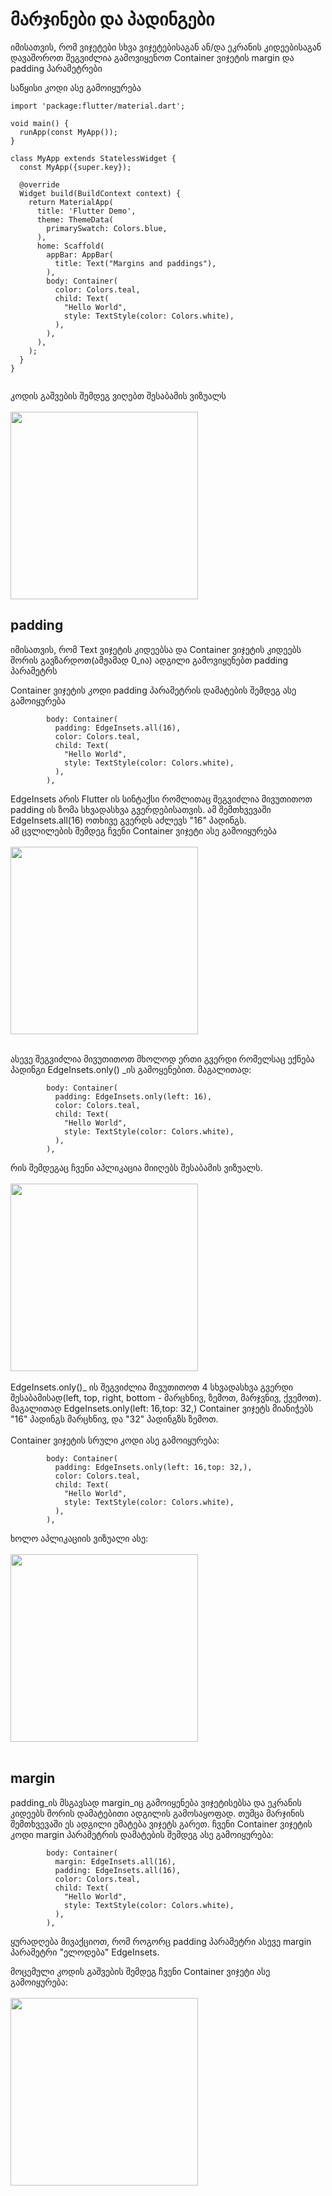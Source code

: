 # მარჯინები და პადინგები
იმისათვის, რომ ვიჯეტები სხვა ვიჯეტებისაგან ან/და ეკრანის კიდეებისაგან დავაშოროთ შეგვიძლია გამოვიყენოთ Container ვიჯეტის margin და padding პარამეტრები

საწყისი კოდი ასე გამოიყურება

```
import 'package:flutter/material.dart';

void main() {
  runApp(const MyApp());
}

class MyApp extends StatelessWidget {
  const MyApp({super.key});

  @override
  Widget build(BuildContext context) {
    return MaterialApp(
      title: 'Flutter Demo',
      theme: ThemeData(
        primarySwatch: Colors.blue,
      ),
      home: Scaffold(
        appBar: AppBar(
          title: Text("Margins and paddings"),
        ),
        body: Container(
          color: Colors.teal,
          child: Text(
            "Hello World",
            style: TextStyle(color: Colors.white),
          ),
        ),
      ),
    );
  }
}


```

კოდის გაშვების შემდეგ ვიღებთ შესაბამის ვიზუალს<br /><br />
<img src="/screenshots/starting.jpg" width=300>

## padding
იმისათვის, რომ Text ვიჯეტის კიდეებსა და Container ვიჯეტის კიდეებს შორის გავზარდოთ(ამჟამად 0_ია) ადგილი გამოვიყენებთ padding პარამეტრს <br />

Container ვიჯეტის კოდი padding პარამეტრის დამატების შემდეგ ასე გამოიყურება

```
        body: Container(
          padding: EdgeInsets.all(16),
          color: Colors.teal,
          child: Text(
            "Hello World",
            style: TextStyle(color: Colors.white),
          ),
        ),

```

EdgeInsets არის Flutter ის სინტაქსი რომლითაც შეგვიძლია მივუთითოთ padding ის ზომა სხვადასხვა გვერდებისათვის. ამ შემთხვევაში EdgeInsets.all(16) ოთხივე გვერდს აძლევს "16" პადინგს. <br />
ამ ცვლილების შემდეგ ჩვენი Container ვიჯეტი ასე გამოიყურება <br /><br />
<img src="/screenshots/padding-all.jpg" width=300><br /><br />

ასევე შეგვიძლია მივუთითოთ მხოლოდ ერთი გვერდი რომელსაც ექნება პადინგი EdgeInsets.only() _ის გამოყენებით. მაგალითად:

```
        body: Container(
          padding: EdgeInsets.only(left: 16),
          color: Colors.teal,
          child: Text(
            "Hello World",
            style: TextStyle(color: Colors.white),
          ),
        ),
```
რის შემდეგაც ჩვენი აპლიკაცია მიიღებს შესაბამის ვიზუალს.<br /><br />
<img src="/screenshots/padding-left.jpg" width=300><br /><br />
EdgeInsets.only()_ ის შეგვიძლია მივუთითოთ 4 სხვადასხვა გვერდი შესაბამისად(left, top, right, bottom - მარცხნივ, ზემოთ, მარჯვნივ, ქვემოთ).
მაგალითად EdgeInsets.only(left: 16,top: 32,) Container ვიჯეტს მიანიჭებს "16" პადინგს მარცხნივ, და "32" პადინგზს ზემოთ. <br /> <br />
Container ვიჯეტის სრული კოდი ასე გამოიყურება:

```
        body: Container(
          padding: EdgeInsets.only(left: 16,top: 32,),
          color: Colors.teal,
          child: Text(
            "Hello World",
            style: TextStyle(color: Colors.white),
          ),
        ),
```

ხოლო აპლიკაციის ვიზუალი ასე:<br /><br />
<img src="/screenshots/padding-left-top.jpg" width=300><br /><br />

## margin
padding_ის მსგავსად margin_იც გამოიყენება ვიჯეტისებსა და ეკრანის კიდეებს შორის დამატებითი ადგილის გამოსაყოფად. თუმცა მარჯინის შემთხვევაში ეს ადგილი ემატება ვიჯეტს გარეთ.
ჩვენი Container ვიჯეტის კოდი margin პარამეტრის დამატების შემდეგ ასე გამოიყურება:

```
        body: Container(
          margin: EdgeInsets.all(16),
          padding: EdgeInsets.all(16),
          color: Colors.teal,
          child: Text(
            "Hello World",
            style: TextStyle(color: Colors.white),
          ),
        ),
```

ყურადღება მივაქციოთ, რომ როგორც padding პარამეტრი ასევე margin პარამეტრი "ელოდება" EdgeInsets.

მოცემული კოდის გაშვების შემდეგ ჩვენი Container ვიჯეტი ასე გამოიყურება:<br /><br />
<img src="/screenshots/margin-left-top.jpg" width=300><br /><br />
